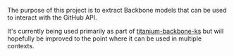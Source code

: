 The purpose of this project is to extract Backbone models that can be
used to interact with the GitHub API.

It's currently being used primarily as part of [titanium-backbone-ks](https://github.com/trabian/titanium-backbone-ks) but will hopefully be improved to the point where it can be used in multiple contexts.
